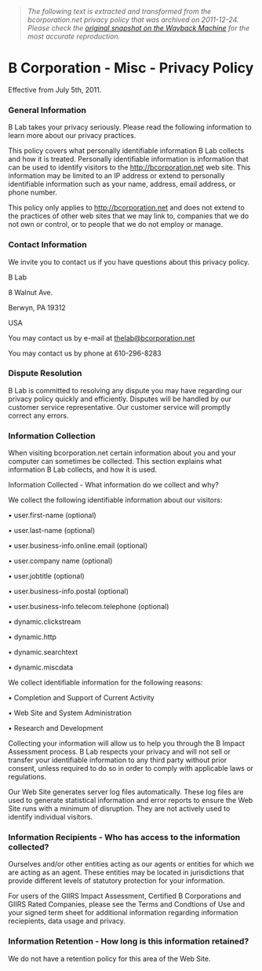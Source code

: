 > *The following text is extracted and transformed from the bcorporation.net privacy policy that was archived on 2011-12-24. Please check the [original snapshot on the Wayback Machine](https://web.archive.org/web/20111224133448id_/http%3A//www.bcorporation.net/privacy-policy) for the most accurate reproduction.*

# B Corporation - Misc - Privacy Policy

Effective from July 5th, 2011.

### General Information

B Lab takes your privacy seriously. Please read the following information to learn more about our privacy practices.

This policy covers what personally identifiable information B Lab collects and how it is treated. Personally identifiable information is information that can be used to identify visitors to the http://bcorporation.net web site. This information may be limited to an IP address or extend to personally identifiable information such as your name, address, email address, or phone number.

This policy only applies to http://bcorporation.net and does not extend to the practices of other web sites that we may link to, companies that we do not own or control, or to people that we do not employ or manage.

### Contact Information

We invite you to contact us if you have questions about this privacy policy.

B Lab

8 Walnut Ave.

Berwyn, PA 19312

USA

You may contact us by e-mail at thelab@bcorporation.net

You may contact us by phone at 610-296-8283

### Dispute Resolution

B Lab is committed to resolving any dispute you may have regarding our privacy policy quickly and efficiently. Disputes will be handled by our customer service representative. Our customer service will promptly correct any errors.

### Information Collection

When visiting bcorporation.net certain information about you and your computer can sometimes be collected. This section explains what information B Lab collects, and how it is used.

Information Collected - What information do we collect and why?

We collect the following identifiable information about our visitors:

• user.first-name (optional)

• user.last-name (optional)

• user.business-info.online.email (optional)

• user.company name (optional)

• user.jobtitle (optional)

• user.business-info.postal (optional)

• user.business-info.telecom.telephone (optional)

• dynamic.clickstream

• dynamic.http

• dynamic.searchtext

• dynamic.miscdata

We collect identifiable information for the following reasons:

• Completion and Support of Current Activity

• Web Site and System Administration

• Research and Development

Collecting your information will allow us to help you through the B Impact Assessment process. B Lab respects your privacy and will not sell or transfer your identifiable information to any third party without prior consent, unless required to do so in order to comply with applicable laws or regulations.

Our Web Site generates server log files automatically. These log files are used to generate statistical information and error reports to ensure the Web Site runs with a minimum of disruption. They are not actively used to identify individual visitors.

### Information Recipients - Who has access to the information collected?

Ourselves and/or other entities acting as our agents or entities for which we are acting as an agent. These entities may be located in jurisdictions that provide different levels of statutory protection for your information.

For users of the GIIRS Impact Assessment, Certified B Corporations and GIIRS Rated Companies, please see the Terms and Condtions of Use and your signed term sheet for additional information regarding information reciepients, data usage and privacy.

### Information Retention - How long is this information retained?

We do not have a retention policy for this area of the Web Site.
